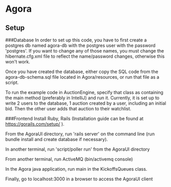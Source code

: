 # Agora

## Setup
###Database
In order to set up this code, you have to first create a postgres db named agora-db with the postgres user with the password 'postgres'.  If you want to change any of those names, you must change the hibernate.cfg.xml file to reflect the name/password changes, otherwise this won't work.  

Once you have created the database, either copy the SQL code from the agora-db-schema.sql file located in Agora/resources, or run that file as a script.  

To run the example code in AuctionEngine, specify that class as containing the main method (preferably in IntelliJ) and run it.  Currently, it is set up to write 2 users to the database, 1 auction created by a user, including an initial bid.  Then the other user adds that auction to their watchlist.  

###Frontend
Install Ruby, Rails (Installation guide can be found at https://gorails.com/setup/ ). 

From the AgoraUI directory, run 'rails server' on the command line (run bundle install and create database if necessary).

In another terminal, run 'script/poller run' from the AgoraUI directory

From another terminal, run ActiveMQ (bin/activemq console)

In the Agora java application, run main in the KickoffsQueues class.

Finally, go to localhost:3000 in a browser to access the AgoraUI client
